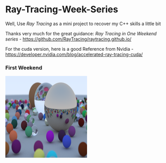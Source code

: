 # Ray-Tracing-Week-Series
Well, Use *Ray Tracing* as a mini project to recover my C++ skills a little bit

Thanks very much for the great guidance: *Ray Tracing in One Weekend series* - https://github.com/RayTracing/raytracing.github.io/

For the cuda version, here is a good Reference from Nvidia - https://developer.nvidia.com/blog/accelerated-ray-tracing-cuda/

### First Weekend
![image](Result.png)
